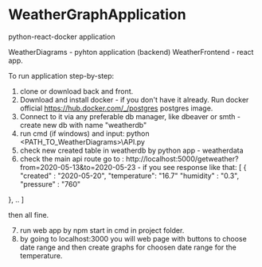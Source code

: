 # WeatherGraphApplication
python-react-docker application


WeatherDiagrams - pyhton application (backend)
WeatherFrontend - react app.


To run application step-by-step:

1) clone or download back and front. 
2) Download and install docker - if you don't have it already. Run docker official https://hub.docker.com/_/postgres postgres image.
3) Connect to it via any preferable db manager, like dbeaver or smth - create new db with name "weatherdb"
4) run cmd (if windows) and input: python <PATH_TO_WeatherDiagrams>\API.py
5) check new created table in weatherdb by python app - weatherdata
6) check the main api route go to : http://localhost:5000/getweather?from=2020-05-13&to=2020-05-23 - if you see response like that:
[
  {
    "created" : "2020-05-20",
    "temperature": "16.7"
    "humidity" : "0.3",
    "pressure" : "760"

  },
  ..
]

then all fine.

7) run web app by npm start in cmd in project folder.
8) by going to localhost:3000 you will web page with buttons to choose date range and then create graphs for choosen date range for the temperature.
